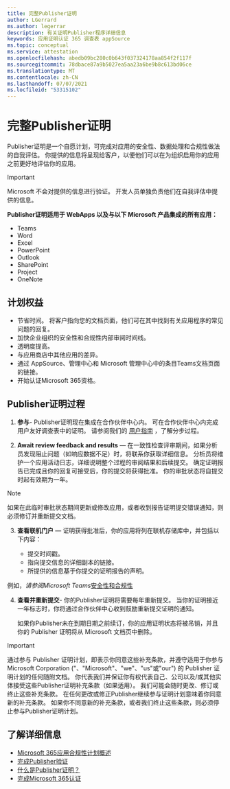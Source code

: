 ```yaml
---
title: 完整Publisher证明
author: LGerrard
ms.author: legerrar
description: 有关证明Publisher程序详细信息
keywords: 应用证明认证 365 调查表 appSource
ms.topic: conceptual
ms.service: attestation
ms.openlocfilehash: abedb09bc280c0b643f037324178aa854f2f117f
ms.sourcegitcommit: 78dbace87a9b5027ea5aa23a6be9b8c613bd06ce
ms.translationtype: MT
ms.contentlocale: zh-CN
ms.lasthandoff: 07/07/2021
ms.locfileid: "53315102"
---
```

# <a name="complete-publisher-attestation"></a>完整Publisher证明

Publisher证明是一个自愿计划，可完成对应用的安全性、数据处理和合规性做法的自我评估。 你提供的信息将呈现给客户，以便他们可以在为组织启用你的应用之前更好地评估你的应用。 

> [!IMPORTANT]
> Microsoft 不会对提供的信息进行验证。 开发人员单独负责他们在自我评估中提供的信息。 

**Publisher证明适用于 WebApps 以及与以下 Microsoft 产品集成的所有应用：**
- Teams
- Word
- Excel
- PowerPoint 
- Outlook
- SharePoint
- Project
- OneNote


## <a name="program-benefits"></a>计划权益
- 节省时间。 将客户指向您的文档页面，他们可在其中找到有关应用程序的常见问题的回复。 
- 加快企业组织的安全性和合规性内部审阅时间线。
- 透明度提高。
- 与应用商店中其他应用的差异。 
- 通过 AppSource、管理中心和 Microsoft 管理中心中的条目Teams文档页面的链接。 
- 开始认证Microsoft 365资格。
 

## <a name="publisher-attestation-process"></a>Publisher证明过程

1. **参与**- Publisher证明现在集成在合作伙伴中心内。 可在合作伙伴中心内完成用户友好调查表中的证明。 请参阅我们的 [用户指南](https://docs.microsoft.com/microsoft-365-app-certification/docs/userguide) ，了解分步过程。

2. **Await review feedback and results** — 在一致性检查评审期间，如果分析员发现阻止问题（如响应数据不足）时，将联系你获取详细信息。 分析员将维护一个应用活动日志，详细说明整个过程的审阅结果和后续提交。 确定证明报告已完成且你的回复可接受后，你的提交将获得批准。 你的审批状态将自提交时起有效期为一年。

> [!NOTE]
> 如果在此临时审批状态期间更新或修改应用，或者收到报告证明提交错误通知，则必须修订并重新提交文档。

3. **查看联机门户** — 证明获得批准后，你的应用将列在联机存储库中，并包括以下内容：

   - 提交时间戳。
   - 指向提交信息的详细副本的链接。
   - 所提供的信息基于你提交的证明报告的声明。

例如，*请参阅Microsoft Teams*[安全性和合规性](../teams/teams-apps.md)

4. **查看并重新提交**- 你的Publisher证明将需要每年重新提交。 当你的证明接近一年标志时，你将通过合作伙伴中心收到鼓励重新提交证明的通知。 

   如果你Publisher未在到期日期之前续订，你的应用证明状态将被吊销，并且你的 Publisher 证明将从 Microsoft 文档页中删除。 

>[!IMPORTANT]
>通过参与 Publisher 证明计划，即表示你同意这些补充条款，并遵守适用于你参与 Microsoft Corporation ("、"Microsoft"、"we"、"us"或"our") 的 Publisher 证明计划的任何随附文档。 你代表我们并保证你有权代表自己、公司以及/或其他实体接受这些Publisher证明补充条款（如果适用）。 我们可能会随时更改、修订或终止这些补充条款。 在任何更改或修正Publisher继续参与证明计划意味着你同意新的补充条款。 如果你不同意新的补充条款，或者我们终止这些条款，则必须停止参与Publisher证明计划。

## <a name="learn-more"></a>了解详细信息

* [Microsoft 365应用合规性计划概述](~/overview.md)  
* [完成Publisher验证](https://docs.microsoft.com/azure/active-directory/develop/mark-app-as-publisher-verified)  
* [什么是Publisher证明？](~/docs/enterprise-app-attestation-guide.md)  
* [完成Microsoft 365认证](~/docs/certification.md)
